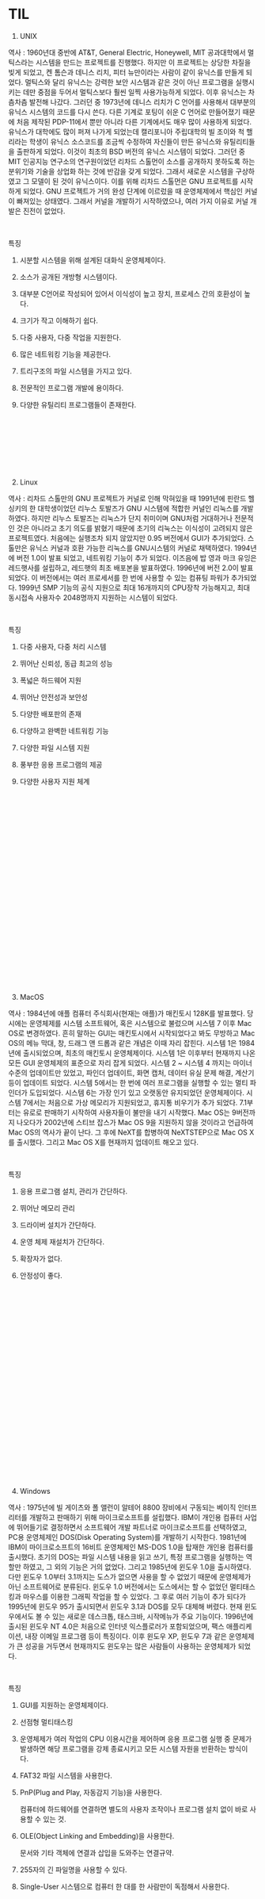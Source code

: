​    

# TIL

1. UNIX

역사 : 1960년대 중반에 AT&T, General Electric, Honeywell, MIT 공과대학에서 멀틱스라는 시스템을 만드는 프로젝트를 진행했다. 하지만 이 프로젝트는 상당한 차질을 빚게 되었고, 켄 톰슨과 데니스 리치, 피터 뉴만이라는 사람이 같이 유닉스를 만들게 되었다. 멀틱스와 달리 유닉스는 강력한 보안 시스템과 같은 것이 아닌 프로그램을 실행시키는 데만 중점을 두어서 멀틱스보다 훨씬 일찍 사용가능하게 되었다. 이후 유닉스는 차츰차츰 발전해 나갔다. 그러던 중 1973년에 데니스 리치가 C 언어를 사용해서 대부분의 유닉스 시스템의 코드를 다시 쓴다. 다른 기계로 포팅이 쉬운 C 언어로 만들어졌기 때문에 처음 제작된 PDP-11에서 뿐만 아니라 다른 기계에서도 매우 많이 사용하게 되었다. 유닉스가 대학에도 많이 퍼져 나가게 되었는데 캘리포니아 주립대학의 빌 조이와 척 핼리라는 학생이 유닉스 소스코드를 조금씩 수정하여 자신들이 만든 유닉스와 유틸리티들을 출판하게 되었다. 이것이 최초의 BSD 버전의 유닉스 시스템이 되었다. 그러던 중 MIT 인공지능 연구소의 연구원이었던 리차드 스톨먼이 소스를 공개하지 못하도록 하는 분위기와 기술을 상업화 하는 것에 반감을 갖게 되었다. 그래서 새로운 시스템을 구상하였고 그 모델이 된 것이 유닉스이다. 이를 위해 리차드 스톨먼은 GNU 프로젝트를 시작하게 되었다. GNU 프로젝트가 거의 완성 단계에 이르렀을 때 운영체제에서 핵심인 커널이 빠져있는 상태였다. 그래서 커널을 개발하기 시작하였으나, 여러 가지 이유로 커널 개발은 진전이 없었다. 

​    

특징

1. 시분할 시스템을 위해 설계된 대화식 운영체제이다.

2. 소스가 공개된 개방형 시스템이다.

3. 대부분 C언어로 작성되어 있어서 이식성이 높고 장치, 프로세스 간의 호환성이 높다.

4. 크기가 작고 이해하기 쉽다.

5. 다중 사용자, 다중 작업을 지원한다.

6. 많은 네트워킹 기능을 제공한다.

7. 트리구조의 파일 시스템을 가지고 있다.

8. 전문적인 프로그램 개발에 용이하다.

9. 다양한 유틸리티 프로그램들이 존재한다.

​    

​    

​    

​    

2. Linux

역사 : 리차드 스톨만의 GNU 프로젝트가 커널로 인해 막혀있을 때 1991년에 핀란드 헬싱키의 한 대학생이었던 리누스 토발즈가 GNU 시스템에 적합한 커널인 리눅스를 개발하였다. 하지만 리누스 토발즈는 리눅스가 단지 취미이며 GNU처럼 거대하거나 전문적인 것은 아니라고 초기 의도를 밝혔기 때문에 초기의 리눅스는 이식성이 고려되지 않은 프로젝트였다. 처음에는 실행조차 되지 않았지만 0.95 버전에서 GUI가 추가되었다. 스톨만은 유닉스 커널과 호환 가능한 리눅스를 GNU시스템의 커널로 채택하였다. 1994년에 버전 1.0이 발표 되었고, 네트워킹 기능이 추가 되었다. 이즈음에 밥 영과 마크 유잉은 레드햇사를 설립하고, 레드햇의 최초 배포본을 발표하였다. 1996년에 버전 2.0이 발표 되었다. 이 버전에서는 여러 프로세서를 한 번에 사용할 수 있는 컴퓨팅 파워가 추가되었다. 1999년 SMP 기능의 공식 지원으로 최대 16개까지의 CPU장착 가능해지고, 최대 동시접속 사용자수 2048명까지 지원하는 시스템이 되었다.

​    

특징

1. 다중 사용자, 다중 처리 시스템

2. 뛰어난 신뢰성, 동급 최고의 성능

3. 폭넓은 하드웨어 지원

4. 뛰어난 안전성과 보안성

5. 다양한 배포판의 존재

6. 다양하고 완벽한 네트워킹 기능

7. 다양한 파일 시스템 지원

8. 풍부한 응용 프로그램의 제공

9. 다양한 사용자 지원 체계

​    

​    

​    

​    

​    

​    

​    

​    

​    

​    

​    

​    

​    

3. MacOS

역사 : 1984년에 애플 컴퓨터 주식회사(현재는 애플)가 매킨토시 128K를 발표했다. 당시에는 운영체제를 시스템 소프트웨어, 혹은 시스템으로 불렀으며 시스템 7 이후 Mac OS로 변경하였다. 흔히 말하는 GUI는 매킨토시에서 시작되었다고 봐도 무방하고 Mac OS의 메뉴 막대, 창, 드래그 앤 드롭과 같은 개념은 이때 자리 잡힌다. 시스템 1은 1984년에 출시되었으며, 최초의 매킨토시 운영체제이다. 시스템 1은 이후부터 현재까지 나온 모든 GUI 운영체제의 표준으로 자리 잡게 되었다. 시스템 2 ~ 시스템 4 까지는 마이너 수준의 업데이트만 있었고, 파인더 업데이트, 화면 캡처, 데이터 유실 문제 해결, 계산기 등이 업데이트 되었다. 시스템 5에서는 한 번에 여러 프로그램을 실행할 수 있는 멀티 파인더가 도입되었다. 시스템 6는 가장 인기 있고 오랫동안 유지되었던 운영체제이다. 시스템 7에서는 처음으로 가상 메모리가 지원되었고, 휴지통 비우기가 추가 되었다. 7.1부터는 유로로 판매하기 시작하여 사용자들이 불만을 내기 시작했다. Mac OS는 9버전까지 나오다가 2002년에 스티브 잡스가 Mac OS 9을 지원하지 않을 것이라고 언급하여 Mac OS의 역사가 끝이 난다. 그 후에 NeXT를 합병하여 NeXTSTEP으로 Mac OS X를 출시했다. 그리고 Mac OS X를 현재까지 업데이트 해오고 있다.

​    

특징

1. 응용 프로그램 설치, 관리가 간단하다.

2. 뛰어난 메모리 관리

3. 드라이버 설치가 간단하다.

4. 운영 체제 재설치가 간단하다.

5. 확장자가 없다.

6. 안정성이 좋다.

​    

​    

​    

​    

​    

​    

​    

​    

​    

​    

​    

​    

​    

4. Windows

역사 : 1975년에 빌 게이츠와 폴 앨런이 알테어 8800 장비에서 구동되는 베이직 인터프리터를 개발하고 판매하기 위해 마이크로소프트를 설립했다. IBM이 개인용 컴퓨터 사업에 뛰어들기로 결정하면서 소프트웨어 개발 파트너로 마이크로소프트를 선택하였고, PC용 운영체제인 DOS(Disk Operating System)를 개발하기 시작한다. 1981년에 IBM이 마이크로소프트의 16비트 운영체제인 MS-DOS 1.0을 탑재한 개인용 컴퓨터를 출시했다. 초기의 DOS는 파일 시스템 내용을 읽고 쓰기, 특정 프로그램을 실행하는 역할만 하였고, 그 외의 기능은 거의 없었다. 그리고 1985년에 윈도우 1.0을 출시하였다. 다만 윈도우 1.0부터 3.1까지는 도스가 없으면 사용을 할 수 없었기 때문에 운영체제가 아닌 소프트웨어로 분류된다. 윈도우 1.0 버전에서는 도스에서는 할 수 없었던 멀티태스킹과 마우스를 이용한 그래픽 작업을 할 수 있었다. 그 후로 여러 기능이 추가 되다가 1995년에 윈도우 95가 출시되면서 윈도우 3.1과 DOS를 모두 대체해 버렸다. 현재 윈도우에서도 볼 수 있는 새로운 데스크톱, 태스크바, 시작메뉴가 주요 기능이다. 1996년에 출시된 윈도우 NT 4.0은 처음으로 인터넷 익스플로러가 포함되었으며, 팩스 애플리케이션, 내장 이메일 프로그램 등이 특징이다. 이후 윈도우 XP, 윈도우 7과 같은 운영체제가 큰 성공을 거두면서 현재까지도 윈도우는 많은 사람들이 사용하는 운영체제가 되었다.

​    

특징

1. GUI를 지원하는 운영체제이다.

2. 선점형 멀티태스킹

3. 운영체제가 여러 작업의 CPU 이용시간을 제어하며 응용 프로그램 실행 중 문제가 발생하면 해당 프로그램을 강제 종료시키고 모든 시스템 자원을 반환하는 방식이     다.

3. FAT32 파일 시스템을 사용한다.

4. PnP(Plug and Play, 자동감지 기능)을 사용한다.

     컴퓨터에 하드웨어를 연결하면 별도의 사용자 조작이나 프로그램 설치 없이 바로 사용할 수 있는 것.

5. OLE(Object Linking and Embedding)을 사용한다.

     문서와 기타 객체에 연결과 삽입을 도와주는 연결규약.

6. 255자의 긴 파일명을 사용할 수 있다.

7. Single-User 시스템으로 컴퓨터 한 대를 한 사람만이 독점해서 사용한다.